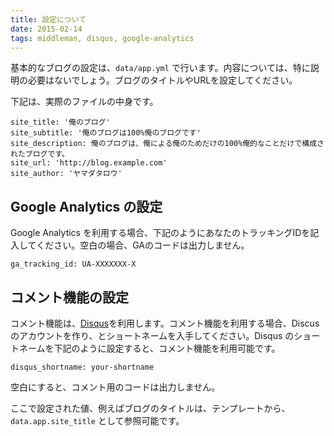 ```yaml
---
title: 設定について
date: 2015-02-14
tags: middleman, disqus, google-analytics
---
```


基本的なブログの設定は、`data/app.yml` で行います。内容については、特に説明の必要はないでしょう。ブログのタイトルやURLを設定してください。

下記は、実際のファイルの中身です。

```
site_title: '俺のブログ'
site_subtitle: '俺のブログは100%俺のブログです'
site_description: 俺のブログは、俺による俺のためだけの100%俺的なことだけで構成されたブログです。
site_url: 'http://blog.example.com'
site_author: 'ヤマダタロウ'
```

## Google Analytics の設定

Google Analytics を利用する場合、下記のようにあなたのトラッキングIDを記入してください。空白の場合、GAのコードは出力しません。

```
ga_tracking_id: UA-XXXXXXX-X
```

## コメント機能の設定

コメント機能は、[Disqus](https://disqus.com/)を利用します。コメント機能を利用する場合、Discusのアカウントを作り、とショートネームを入手してください。Disqus のショートネームを下記のように設定すると、コメント機能を利用可能です。

```
disqus_shortname: your-shortname
```

空白にすると、コメント用のコードは出力しません。


ここで設定された値、例えばブログのタイトルは、テンプレートから、`data.app.site_title` として参照可能です。